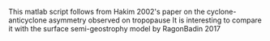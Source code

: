 This matlab script follows from Hakim 2002's paper on the cyclone-anticyclone asymmetry observed on tropopause 
It is interesting to compare it with the surface semi-geostrophy model by RagonBadin 2017

